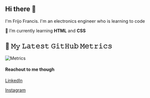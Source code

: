 ## Hi there 👋

I'm Frijo Francis. I'm an electronics engineer who is learning to code

🌱 I’m currently learning **HTML** and **CSS**

## 🔔 𝙼𝚢 𝙻𝚊𝚝𝚎𝚜𝚝 𝙶𝚒𝚝𝙷𝚞𝚋 𝙼𝚎𝚝𝚛𝚒𝚌𝚜
![Metrics](https://metrics.lecoq.io/mymatrics?template=classic&isocalendar=1&base=header%2C%20activity%2C%20community%2C%20repositories%2C%20metadata&base.indepth=false&base.hireable=false&base.skip=false&isocalendar=false&isocalendar.duration=half-year&config.timezone=Asia%2FCalcutta)

#### Reachout to me though 

[LinkedIn](https://www.linkedin.com/in/frijo-francis/)

[Instagram](https://www.instagram.com/fri_jo/)